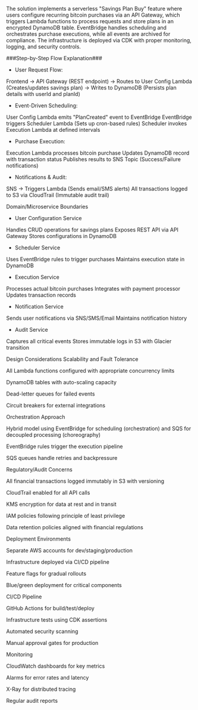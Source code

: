 The solution implements a serverless "Savings Plan Buy" feature where users configure recurring bitcoin purchases via an API Gateway, which triggers Lambda functions to process requests and store plans in an encrypted DynamoDB table. EventBridge handles scheduling and orchestrates purchase executions, while all events are archived for compliance. The infrastructure is deployed via CDK with proper monitoring, logging, and security controls.


###Step-by-Step Flow Explanation###

- User Request Flow:

Frontend → API Gateway (REST endpoint)
→ Routes to User Config Lambda (Creates/updates savings plan)
→ Writes to DynamoDB (Persists plan details with userId and planId)



- Event-Driven Scheduling:

User Config Lambda emits "PlanCreated" event to EventBridge
EventBridge triggers Scheduler Lambda (Sets up cron-based rules)
Scheduler invokes Execution Lambda at defined intervals



- Purchase Execution:

Execution Lambda processes bitcoin purchase
Updates DynamoDB record with transaction status
Publishes results to SNS Topic (Success/Failure notifications)



- Notifications & Audit:

SNS → Triggers Lambda (Sends email/SMS alerts)
All transactions logged to S3 via CloudTrail (Immutable audit trail)











Domain/Microservice Boundaries
- User Configuration Service

Handles CRUD operations for savings plans
Exposes REST API via API Gateway
Stores configurations in DynamoDB

- Scheduler Service

Uses EventBridge rules to trigger purchases
Maintains execution state in DynamoDB

- Execution Service

Processes actual bitcoin purchases
Integrates with payment processor
Updates transaction records

- Notification Service

Sends user notifications via SNS/SMS/Email
Maintains notification history

- Audit Service

Captures all critical events
Stores immutable logs in S3 with Glacier transition



Design Considerations
Scalability and Fault Tolerance

All Lambda functions configured with appropriate concurrency limits

DynamoDB tables with auto-scaling capacity

Dead-letter queues for failed events

Circuit breakers for external integrations

Orchestration Approach

Hybrid model using EventBridge for scheduling (orchestration) and SQS for decoupled processing (choreography)

EventBridge rules trigger the execution pipeline

SQS queues handle retries and backpressure

Regulatory/Audit Concerns

All financial transactions logged immutably in S3 with versioning

CloudTrail enabled for all API calls

KMS encryption for data at rest and in transit

IAM policies following principle of least privilege

Data retention policies aligned with financial regulations

Deployment Environments

Separate AWS accounts for dev/staging/production

Infrastructure deployed via CI/CD pipeline

Feature flags for gradual rollouts

Blue/green deployment for critical components

CI/CD Pipeline

GitHub Actions for build/test/deploy

Infrastructure tests using CDK assertions

Automated security scanning

Manual approval gates for production

Monitoring

CloudWatch dashboards for key metrics

Alarms for error rates and latency

X-Ray for distributed tracing

Regular audit reports
